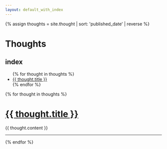 ```yaml
---
layout: default_with_index
---
```


{% assign thoughts = site.thought | sort: 'published_date' | reverse %}

  <div class="mv3 ph3 center mw-container">
      <div class="measure f1-l f3-m f4-s lh-title">
<h1 class="f1 normal mt0 mb4">Thoughts</h1>
</div></div>

<div class="mw-container center ph3">
 <div class="mv5">
    <div class="pa0 lh-copy bb b--black-10">
      <section class="flex-ns bt b--black-10 pv3">
        <h1 class="f5 ttu ma0 mb1-s pr4 w-20-l w-40-m">index</h1>
        <ul class="bullet-list list w-80-l w-60-m ma0 pr4 black-50">
{% for thought in thoughts %}
          <li><a class="no-underline" href="/thought/{{ thought.name }}">{{ thought.title }}</a></li>
{% endfor %}
          </ul>
          </section>
</div>
</div>

{% for thought in thoughts %}
<h1 class="f1 normal mt0 mb4"><a href="/thought/{{ thought.name }}">{{ thought.title }}</a></h1>
<div class="content measure-wide lh-copy f3-ns">
        {{ thought.content }}
        <hr>

{% endfor %}

</div>
